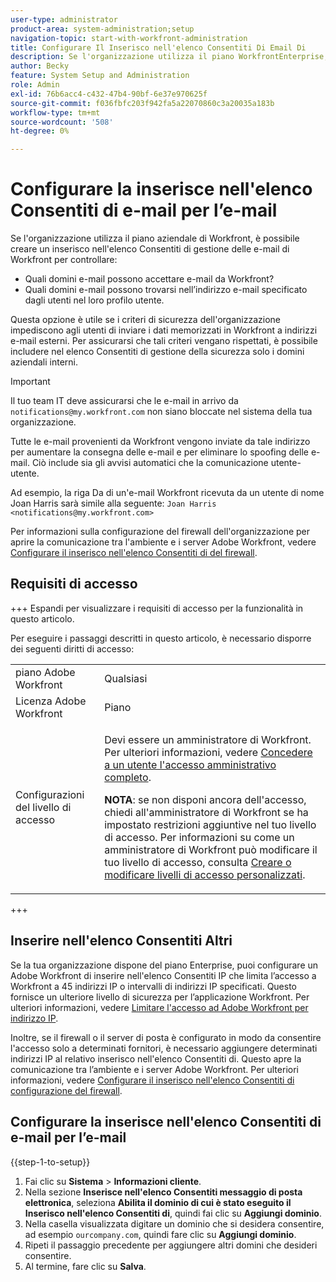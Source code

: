 ```yaml
---
user-type: administrator
product-area: system-administration;setup
navigation-topic: start-with-workfront-administration
title: Configurare Il Inserisco nell'elenco Consentiti Di Email Di
description: Se l'organizzazione utilizza il piano WorkfrontEnterprise, è possibile creare un Workfront di gestione delle e-mail di inserire nell'elenco Consentiti per controllare quali domini e-mail sono autorizzati ad accettare e-mail da Workfront e quali domini e-mail possono trovarsi nell'indirizzo e-mail specificato dagli utenti nel loro profilo utente. Questa opzione è utile se i criteri di sicurezza dell'organizzazione impediscono agli utenti di inviare i dati memorizzati in Workfront a indirizzi e-mail esterni. Per assicurarsi che tali criteri vengano rispettati, è possibile includere nel elenco Consentiti di gestione della sicurezza solo i domini aziendali interni.
author: Becky
feature: System Setup and Administration
role: Admin
exl-id: 76b6acc4-c432-47b4-90bf-6e37e970625f
source-git-commit: f036fbfc203f942fa5a22070860c3a20035a183b
workflow-type: tm+mt
source-wordcount: '508'
ht-degree: 0%

---
```


# Configurare la inserisce nell&#39;elenco Consentiti di e-mail per l’e-mail

Se l&#39;organizzazione utilizza il piano aziendale di Workfront, è possibile creare un inserisco nell&#39;elenco Consentiti di gestione delle e-mail di Workfront per controllare:

* Quali domini e-mail possono accettare e-mail da Workfront?
* Quali domini e-mail possono trovarsi nell’indirizzo e-mail specificato dagli utenti nel loro profilo utente.

Questa opzione è utile se i criteri di sicurezza dell&#39;organizzazione impediscono agli utenti di inviare i dati memorizzati in Workfront a indirizzi e-mail esterni. Per assicurarsi che tali criteri vengano rispettati, è possibile includere nel elenco Consentiti di gestione della sicurezza solo i domini aziendali interni.

>[!IMPORTANT]
>
>Il tuo team IT deve assicurarsi che le e-mail in arrivo da `notifications@my.workfront.com` non siano bloccate nel sistema della tua organizzazione.
>
>Tutte le e-mail provenienti da Workfront vengono inviate da tale indirizzo per aumentare la consegna delle e-mail e per eliminare lo spoofing delle e-mail. Ciò include sia gli avvisi automatici che la comunicazione utente-utente.
>
>Ad esempio, la riga Da di un&#39;e-mail Workfront ricevuta da un utente di nome Joan Harris sarà simile alla seguente:
>`Joan Harris <notifications@my.workfront.com>`

Per informazioni sulla configurazione del firewall dell&#39;organizzazione per aprire la comunicazione tra l&#39;ambiente e i server Adobe Workfront, vedere [Configurare il inserisco nell&#39;elenco Consentiti di del firewall](../../administration-and-setup/get-started-wf-administration/configure-your-firewall.md).

## Requisiti di accesso

+++ Espandi per visualizzare i requisiti di accesso per la funzionalità in questo articolo.

Per eseguire i passaggi descritti in questo articolo, è necessario disporre dei seguenti diritti di accesso:

<table style="table-layout:auto"> 
 <col> 
 <col> 
 <tbody> 
  <tr> 
   <td role="rowheader">piano Adobe Workfront</td> 
   <td>Qualsiasi</td> 
  </tr> 
  <tr> 
   <td role="rowheader">Licenza Adobe Workfront</td> 
   <td>Piano</td> 
  </tr> 
  <tr> 
   <td role="rowheader">Configurazioni del livello di accesso</td> 
   <td> <p>Devi essere un amministratore di Workfront. Per ulteriori informazioni, vedere <a href="../../administration-and-setup/add-users/configure-and-grant-access/grant-a-user-full-administrative-access.md" class="MCXref xref">Concedere a un utente l'accesso amministrativo completo</a>.</p> <p><b>NOTA</b>: se non disponi ancora dell'accesso, chiedi all'amministratore di Workfront se ha impostato restrizioni aggiuntive nel tuo livello di accesso. Per informazioni su come un amministratore di Workfront può modificare il tuo livello di accesso, consulta <a href="../../administration-and-setup/add-users/configure-and-grant-access/create-modify-access-levels.md" class="MCXref xref">Creare o modificare livelli di accesso personalizzati</a>.</p> </td> 
  </tr> 
 </tbody> 
</table>

+++

## Inserire nell&#39;elenco Consentiti Altri

Se la tua organizzazione dispone del piano Enterprise, puoi configurare un Adobe Workfront di inserire nell&#39;elenco Consentiti IP che limita l’accesso a Workfront a 45 indirizzi IP o intervalli di indirizzi IP specificati. Questo fornisce un ulteriore livello di sicurezza per l’applicazione Workfront. Per ulteriori informazioni, vedere [Limitare l&#39;accesso ad Adobe Workfront per indirizzo IP](../../administration-and-setup/manage-workfront/security/restrict-access-workfront-ip-address.md).

Inoltre, se il firewall o il server di posta è configurato in modo da consentire l&#39;accesso solo a determinati fornitori, è necessario aggiungere determinati indirizzi IP al relativo inserisco nell&#39;elenco Consentiti di. Questo apre la comunicazione tra l’ambiente e i server Adobe Workfront. Per ulteriori informazioni, vedere [Configurare il inserisco nell&#39;elenco Consentiti di configurazione del firewall](../../administration-and-setup/get-started-wf-administration/configure-your-firewall.md).

## Configurare la inserisce nell&#39;elenco Consentiti di e-mail per l’e-mail

{{step-1-to-setup}}

1. Fai clic su **Sistema** > **Informazioni cliente**.
1. Nella sezione **Inserisce nell&#39;elenco Consentiti messaggio di posta elettronica**, seleziona **Abilita il dominio di cui è stato eseguito il Inserisco nell&#39;elenco Consentiti di**, quindi fai clic su **Aggiungi dominio**.
1. Nella casella visualizzata digitare un dominio che si desidera consentire, ad esempio `ourcompany.com`, quindi fare clic su **Aggiungi dominio**.
1. Ripeti il passaggio precedente per aggiungere altri domini che desideri consentire.
1. Al termine, fare clic su **Salva**.
